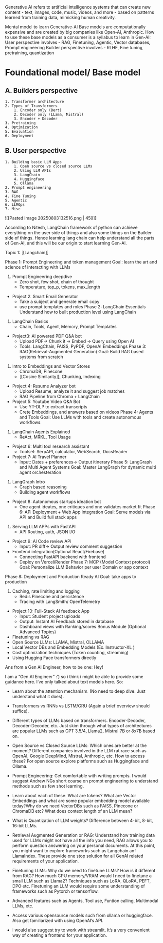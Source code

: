  Generative AI refers to artificial intelligence systems that can create new content - text, images, code, music, videos, and more - based on patterns learned from training data, mimicking human creativity.

Mental model to learn Generative-AI
Base models are computationally expensive and are created by big companies like Open-Ai, Anthropic. 
How to use these base models as a consumer is a syllabus to learn in Gen-AI:
User perspective involves - RAG, Finetuning, Agentic, Vector databases, Prompt engineering
Builder perspective involves - RLHF, Fine tuning, pretraining, quantization
# Foundational model/ Base model
## A. Builders perspective
	1. Transformer architecture
	2. Types of Transformers
		1. Encoder only (Bert)
		2. Decoder only (LLama, Mistral)
		3. Encoder + Decoder
	3. Pretraining
	4. Optimization
	5. Evaluation
	6. Deployment
## B. User perspective
	1. Building basic LLM Apps
		1. Open source vs closed source LLMs
		2. Using LLM APIs
		3. LangChain
		4. Huggingface 
		5. Ollama
	2. Prompt engineering
	3. RAG
	4. Fine Tuning
	5. Agentic
	6. LLMOps
	7. Misc

![[Pasted image 20250803132516.png | 450]]

 According to Nitesh, LangChain framework of python can achieve everything on the user side of things and also some things on the Builder side of things. Hence learning lang chain can help understand all the parts of Gen-AI, and this will be our origin to start learning Gen-AI.

Topic 1: [[Langchain]]








Phase 1: Prompt Engineering and token management
Goal: learn the art and science of interacting with LLMs

1. Prompt Engineering deepdive
	- Zero shot, few shot, chain of thought
	- Temperature, top_p, tokens, max_length
- Project 2: Smart Email Generator
	- Take a subject and generate email copy
	- use prompt templates and roles
Phase 2: LangChain Essentials
Understand how to built production level using LangChain

1. LangChain Basics
	- Chain, Tools, Agent, Memory, Prompt Templates
- Project3: AI powered PDF Q&A bot
	- Upload PDF-> Chunk it -> Embed -> Query using Open AI
	- Tools: LangChain, FAISS, PyPDF, OpenAI Embeddings
Phase 3: RAG(Retrieval-Augmented Generation)
Goal: Build RAG based systems from scratch
1. Intro to Embeddings and Vector Stores
	- ChromaDB, Pinecone
	- [[Cosine Similarity]], Chunking, Indexing
- Project 4: Resume Analyzer bot
	- Upload Resume, analyze it and suggest job matches
	- RAG Pipeline from Chroma + LangChain
- Project 5: Youtube Video Q&A Bot
	- Use YT-DLP to extract  transcripts
	- Crete Embeddings, and answers based on videos
Phase 4: Agents and Tools
Goal: Use LLMs with tools and create autonomous workflows
1. LangChain Agents Explained
	- ReAct, MRKL, Tool Usage
- Project 6: Multi tool research assistant
	- Toolset: SerpAPI, calculator, WebSearch, DocsReader 
- Project 7: AI Travel Planner
	- Input: Dates + preferences-> Output itinerary
Phase 5: LangGraph and Multi Agent Systems
Goal: Master LangGraph for dynamic multi agent orchesteration
1. LangGraph Intro
	- Graph based reasoning
	- Building agent workflows
- Project 8: Autonomous startups ideation bot
	- One agent ideates, one critiques and one validates market fit
Phase 6: API Deployment + Web App integration
Goal: Serve models via API and Build full stack apps
1. Serving LLM APPs with FastAPI
	- API Routing, auth, JSON I/O
- Project 9: AI Code review API
	- Input: PR diff-> Output review comment suggestion
- Frontend integration(Optional React/Firebase)
	- Connecting FastAPI backend with frontend
	- Deploy on Vercel/Render
Phase 7: MCP (Model Context protocol)
Goal: Personalize LLM Behavior per user Domain or app context

Phase 8: Deployment and Production Ready AI
Goal: take apps to production
1. Caching, rate limiting and logging
	- Redis Pinecone and persistence
	- Tracing with LangSmith/ OpenTelemetry
- Project 10: Full-Stack AI feedback App
	- Input: Student project uploads
	- Output: Instant AI Feedback stored in database
	- Dashboard views with Ranking/scores
Bonus Module (Optional Advanced Topics)
- Finetuning vs RAG
- Open Source LLMs: LLAMA, Mistral, OLLAMA
- Local Vector DBs and Embedding Models (Ex. Instructor-XL )
- Cost optimization techniques (Token counting, streaming)
- Using Hugging Face transformers directly



Ans from a Gen AI Engineer, how to be one:
Hey!

I am a “Gen AI Engineer” :’) so i think i might be able to provide some guidance here. I’ve only talked about text models here. So:

- Learn about the attention mechanism. (No need to deep dive. Just understand what it does).
    
- Transformers vs RNNs vs LSTM/GRU (Again a brief overview should suffice).
    
- Different types of LLMs based on transformers. Encoder-Decoder, Decoder-Decoder, etc. Just skim through what types of architectures are popular LLMs such as GPT 3.5/4, Llama2, Mistral 7B or 8x7B based on.
    
- Open Source vs Closed Source LLMs: Which ones are better at the moment? Different companies involved in the LLM rat race such as OpenAI, Google DeepMind, Mistral, Anthropic, etc. How to access these? For open source explore platforms such as Huggingface and Ollama.
    
- Prompt Engineering: Get comfortable with writing prompts. I would suggest Andrew NGs short course on prompt engineering to understand methods such as few shot learning.
    
- Learn about each of these: What are tokens? What are Vector Embeddings and what are some popular embedding model available today?Why do we need VectorDBs such as FAISS, Pinecone or ChromaDB etc? What does context length of an LLM mean?
    
- What is Quantization of LLM weights? Difference between 4-bit, 8-bit, 16-bit LLMs.
    
- Retrieval Augmented Generation or RAG: Understand how training data used for LLMs might not have all the info you need, RAG allows you to perform question answering on your personal documents. At this point, you might want to explore frameworks such as Langchain anf LlamaIndex. These provide one stop solution for all GenAI related requirements of your application.
    
- Finetuning LLMs: Why do we need to finetune LLMs? How is it different from RAG? How much GPU memory/VRAM would I need to finetune a small LLM such as Llama2? Techniques such as LoRA, QLoRA, PEFT, DPO etc. Finetuning an LLM would require some understanding of frameworks such as Pytorch or tensorflow.
    
- Advanced features such as Agents, Tool use, Funtion calling, Multimodal LLMs, etc.
    
- Access various opensource models such from ollama or huggingface. Also get familiarized with using OpenAI’s API.
    
- I would also suggest try to work with streamlit. It’s a very convenient way of creating a frontend for your application. 
